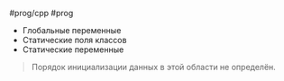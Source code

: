 #prog/cpp #prog

- Глобальные переменные
- Статические поля классов
- Статические переменные

> Порядок инициализации данных в этой области не определён.